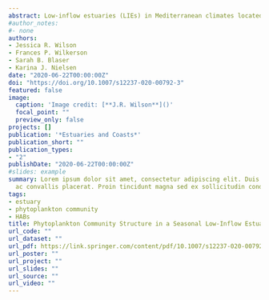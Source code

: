 ```yaml
---
abstract: Low-inflow estuaries (LIEs) in Mediterranean climates located within regions of wind-driven coastal upwelling have seasonally minimal freshwater inflow, are supplied by nutrient-rich upwelled water, and often used for sustainable shellfish mariculture supported by a rich pelagic food web. They likely support endemic estuarine phytoplankton supplemented during the upwelling season with phytoplankton supplied from the ocean. There are few descriptions of LIE algal assemblages. This study characterizes the spatio-temporal phytoplankton community dynamics in a low-inflow estuary located along the northern California coast with high frequency sampling to assess seasonal influences on functional groups, blooms, and endemic populations. Phytoplankton biomass and community composition were measured in Drakes Estero monthly from June 2016 to November 2017. We predicted blooms with diatoms in summer and dinoflagellates in fall but had no prediction for non-bloom situations and what phytoplankton would occur year-round. Flagellates were ubiquitous throughout the Estero at all times. Two summer blooms occurred with diatoms characteristic of upwelling (Chaetoceros, Skeletonema, Asterionellopsis, Thalassiosira) and two blooms in fall with dinoflagellates dominated by Prorocentrum and high densities of the raphidophyte Heterosigma. Harmful algal bloom (HAB) taxa were observed, some at levels reported to have negative effects. Non-metric multi-dimensional scaling analyses showed the diatoms to be associated with upwelling, cooler temperatures and high nitrate, and the dinoflagellates and flagellates associated with warmer temperatures and reduced upwelling. Dinoflagellate and flagellate communities, especially HAB taxa, might be promoted with warmer temperatures or longer warm seasons accompanying climate change; an important consideration for managers of LIEs, especially those containing mariculture facilities.
#author_notes:
#- none
authors:
- Jessica R. Wilson
- Frances P. Wilkerson
- Sarah B. Blaser
- Karina J. Nielsen
date: "2020-06-22T00:00:00Z"
doi: "https://doi.org/10.1007/s12237-020-00792-3"
featured: false
image:
  caption: 'Image credit: [**J.R. Wilson**]()'
  focal_point: ""
  preview_only: false
projects: []
publication: '*Estuaries and Coasts*'
publication_short: ""
publication_types:
- "2"
publishDate: "2020-06-22T00:00:00Z"
#slides: example
summary: Lorem ipsum dolor sit amet, consectetur adipiscing elit. Duis posuere tellus
  ac convallis placerat. Proin tincidunt magna sed ex sollicitudin condimentum.
tags:
- estuary
- phytoplankton community
- HABs
title: Phytoplankton Community Structure in a Seasonal Low-Inflow Estuary Adjacent to Coastal Upwelling (Drakes Estero, CA, USA) 
url_code: ""
url_dataset: ""
url_pdf: https://link.springer.com/content/pdf/10.1007/s12237-020-00792-3.pdf
url_poster: ""
url_project: ""
url_slides: ""
url_source: ""
url_video: ""
---
```



